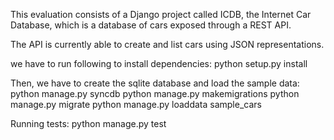 This evaluation consists of a Django project called ICDB, the Internet Car
Database, which is a database of cars exposed through a REST API.

The API is currently able to create and list cars using JSON representations.


we have to run following to install dependencies:
python setup.py install

Then, we have to create the sqlite database and load the sample data:
    python manage.py syncdb
    python manage.py makemigrations
    python manage.py migrate
    python manage.py loaddata sample_cars

Running tests:
    python manage.py test

